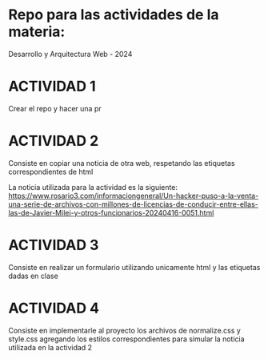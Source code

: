 
# Repo para las actividades de la materia:

Desarrollo y Arquitectura Web - 2024

# ACTIVIDAD 1
Crear el repo y hacer una pr

# ACTIVIDAD 2
Consiste en copiar una noticia de otra web, respetando las etiquetas correspondientes de html

La noticia utilizada para la actividad es la siguiente: https://www.rosario3.com/informaciongeneral/Un-hacker-puso-a-la-venta-una-serie-de-archivos-con-millones-de-licencias-de-conducir-entre-ellas-las-de-Javier-Milei-y-otros-funcionarios-20240416-0051.html

# ACTIVIDAD 3
Consiste en realizar un formulario utilizando unicamente html y las etiquetas dadas en clase

# ACTIVIDAD 4
Consiste en implementarle al proyecto los archivos de normalize.css y style.css agregando los estilos correspondientes para simular la noticia utilizada en la actividad 2